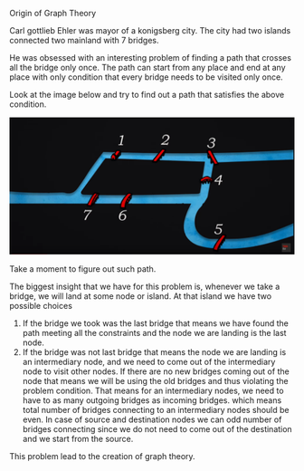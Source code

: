 Origin of Graph Theory

Carl gottlieb Ehler was mayor of a konigsberg city.
The city had two islands connected two mainland with 7 bridges.

He was obsessed with an interesting problem of finding a path 
that crosses all the bridge only once. 
The path can start from any place and
end at any place with only condition 
that every bridge needs to be visited only once.

Look at the image below and try to find out a path 
that satisfies the above condition.

![Bridge](res/bridge.PNG)

Take a moment to figure out such path.

The biggest insight that we have for this problem is,
whenever we take a bridge, we will land at some node or island.
At that island we have two possible choices
1) If the bridge we took was the last bridge that means we have found the path meeting all the constraints 
and the node we are landing is the last node.
2) If the bridge was not last bridge that means the node we are landing is an intermediary node, 
and we need to come out of the intermediary node to visit other nodes. If there are no new bridges coming out 
of the node that means we will be using the old bridges and thus violating the problem condition.
That means for an intermediary nodes, we need to have to as many outgoing bridges as incoming bridges.
which means total number of bridges connecting to an intermediary nodes should be even.
In case of source and destination nodes we can odd number of bridges connecting since we do not need to 
come out of the destination and we start from the source.

This problem lead to the creation of graph theory.
